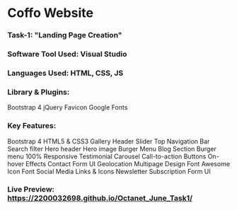 # Coffo Website
### Task-1: "Landing Page Creation"
### Software Tool Used: Visual Studio
### Languages Used: HTML, CSS, JS
### Library & Plugins:
Bootstrap 4
jQuery
Favicon
Google Fonts
### Key Features:
Bootstrap 4
HTML5 & CSS3
Gallery
Header Slider
Top Navigation Bar
Search filter
Hero header
Hero image
Burger Menu
Blog Section
Burger menu
100% Responsive
Testimonial Carousel
Call-to-action Buttons
On-hover Effects
Contact Form UI
Geolocation
Multipage Design
Font Awesome Icon Font
Social Media Links & Icons
Newsletter Subscription Form UI
### Live Preview: https://2200032698.github.io/Octanet_June_Task1/
